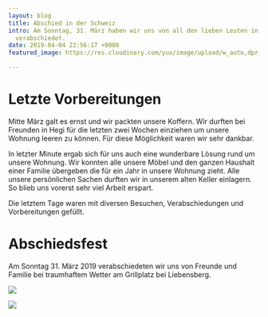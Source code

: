 ```yaml
---
layout: blog
title: Abschied in der Schweiz
intro: Am Sonntag, 31. März haben wir uns von all den lieben Leuten in der Schweiz
  verabschiedet.
date: 2019-04-04 22:56:17 +0000
featured_image: https://res.cloudinary.com/yux/image/upload/w_auto,dpr_auto,c_scale,f_auto,q_auto/v1555212149/canada-blog/IMG_0039.jpg

---
```

# Letzte Vorbereitungen

Mitte März galt es ernst und wir packten unsere Koffern. Wir durften bei Freunden in Hegi für die letzten zwei Wochen einziehen um unsere Wohnung leeren zu können. Für diese Möglichkeit waren wir sehr dankbar.

In letzter Minute ergab sich für uns auch eine wunderbare Lösung rund um unsere Wohnung. Wir konnten alle unsere Möbel und den ganzen Haushalt einer Familie übergeben die für ein Jahr in unsere Wohnung zieht. Alle unsere persönlichen Sachen durften wir in unserem alten Keller einlagern. So blieb uns vorerst sehr viel Arbeit erspart.

Die letztem Tage waren mit diversen Besuchen, Verabschiedungen und Vorbereitungen gefüllt.

# Abschiedsfest

Am Sonntag 31. März 2019 verabschiedeten wir uns von Freunde und Familie bei traumhaftem Wetter am Grillplatz bei Liebensberg.

![](https://res.cloudinary.com/yux/image/upload/w_auto,dpr_auto,c_scale,f_auto,q_auto/v1555212672/canada-blog/_DSC7498.jpg)

![](https://res.cloudinary.com/yux/image/upload/w_auto,dpr_auto,c_scale,f_auto,q_auto/v1555212770/canada-blog/IMG_0034.jpg)